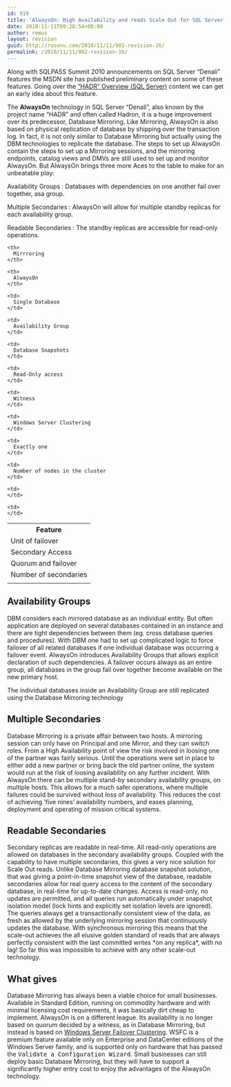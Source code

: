 ```yaml
---
id: 919
title: 'AlwaysOn: High Availability and reads Scale Out for SQL Server &#8220;Denali&#8221;'
date: 2010-11-11T09:28:54+00:00
author: remus
layout: revision
guid: http://rusanu.com/2010/11/11/902-revision-16/
permalink: /2010/11/11/902-revision-16/
---
```

Along with SQLPASS Summit 2010 announcements on SQL Server &#8220;Denali&#8221; features the MSDN site has published preliminary content on some of these features. Going over the <a href="http://msdn.microsoft.com/en-us/library/ff877884%28v=SQL.110%29.aspx" target="_blank">&#8220;HADR&#8221; Overview (SQL Server)</a> content we can get an early idea about this feature.

The **AlwaysOn** technology in SQL Server &#8220;Denali&#8221;, also known by the project name &#8220;HADR&#8221; and often called Hadron, it is a huge improvement over its predecessor, Database Mirroring. Like Mirroring, AlwaysOn is also based on physical replication of database by shipping over the transaction log. In fact, it is not only similar to Database Mirroring but actually using the DBM technologies to replicate the database. The steps to set up AlwaysOn contain the steps to set up a Mirroring sessions, and the mirroring endpoints, catalog views and DMVs are still used to set up and monitor AlwaysOn. But AlwaysOn brings three more Aces to the table to make for an unbeatable play:

Availability Groups
:   Databases with dependencies on one another fail over together, asa group.

Multiple Secondaries
:   AlwaysOn will allow for multiple standby replicas for each availability group.

Readable Secondaries
:   The standby replicas are accessible for read-only operations.

<table id="AlwaysOnDBMComparison">
  <tr>
    <th>
      Feature
    </th>
    
    <th>
      Mirrroring
    </th>
    
    <th>
      AlwaysOn
    </th>
  </tr>
  
  <tr>
    <td>
      Unit of failover
    </td>
    
    <td>
      Single Database
    </td>
    
    <td>
      Availability Group
    </td>
  </tr>
  
  <tr>
    <td>
      Secondary Access
    </td>
    
    <td>
      Database Snapshots
    </td>
    
    <td>
      Read-Only access
    </td>
  </tr>
  
  <tr>
    <td>
      Quorum and failover
    </td>
    
    <td>
      Witness
    </td>
    
    <td>
      Windows Server Clustering
    </td>
  </tr>
  
  <tr>
    <td>
      Number of secondaries
    </td>
    
    <td>
      Exactly one
    </td>
    
    <td>
      Number of nodes in the cluster
    </td>
  </tr>
  
  <tr>
    <td>
    </td>
    
    <td>
    </td>
    
    <td>
    </td>
  </tr>
</table>

## Availability Groups

DBM considers each mirrored database as an individual entity. But often application are deployed on several databases contained in an instance and there are tight dependencies between them (eg. cross database queries and procedures). With DBM one had to set up complicated logic to force failover of all related databases if one individual database was occurring a failover event. AlwaysOn introduces Availability Groups that allows explicit declaration of such dependencies. A failover occurs always as an entire group, all databases in the group fail over together become available on the new primary host.

The individual databases inside an Availability Group are still replicated using the Database Mirroring technology

## Multiple Secondaries

Database Mirroring is a private affair between two hosts. A mirroring session can only have on Principal and one Mirror, and they can switch roles. From a High Availability point of view the risk involved in loosing one of the partner was fairly serious. Until the operations were set in place to either add a new partner or bring back the old partner online, the system would run at the risk of loosing availability on any further incident. With AlwaysOn there can be multiple stand-by secondary availability groups, on multiple hosts. This allows for a much safer operations, where multiple failures could be survived without loss of availability. This reduces the cost of achieving &#8216;five nines&#8217; availability numbers, and eases planning, deployment and operating of mission critical systems.

## Readable Secondaries

Secondary replicas are readable in real-time. All read-only operations are allowed on databases in the secondary availability groups. Coupled with the capability to have multiple secondaries, this gives a very nice solution for Scale Out reads. Unlike Database Mirroring database snapshot solution, that was giving a point-in-time snapshot view of the database, readable secondaries allow for real query access to the content of the secondary database, in real-time for up-to-date changes. Access is read-only, no updates are permitted, and all queries run automatically under snapshot isolation model (lock hints and explicitly set isolation levels are ignored). The queries always get a transactionally consistent view of the data, as fresh as allowed by the underlying mirroring session that continuously updates the database. With synchronous mirroring this means that the scale-out achieves the all elusive golden standard of reads that are always perfectly consistent with the last committed writes \*on any replica\*, with no lag! So far this was impossible to achieve with any other scale-out technology.

## What gives

Database Mirroring has always been a viable choice for small businesses. Available in Standard Edition, running on commodity hardware and with minimal licensing cost requirements, it was basically dirt cheap to implement. AlwaysOn is on a different league. Its availability is no longer based on quorum decided by a witness, as in Database Mirroring, but instead is based on <a href="https://www.microsoft.com/windowsserver2008/en/us/failover-clustering-main.aspx" target="_blank">Windows Server Failover Clustering</a>. WSFC is a premium feature available only on Enterprise and DataCenter editions of the Windows Server family, and is supported only on hardware that has passed the <tt>Validate a Configuration Wizard</tt>. Small businesses can still deploy basic Database Mirroring, but they will have to support a significantly higher entry cost to enjoy the advantages of the AlwaysOn technology.